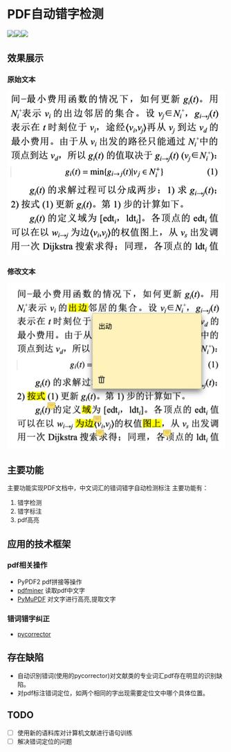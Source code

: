 # PDF自动错字检测
<img src="https://img.shields.io/badge/language-python-green.svg"/><img src="https://img.shields.io/github/last-commit/benzj/pdfcorrector.svg"/><img src="https://img.shields.io/github/repo-size/benzj/pdfcorrector.svg"/>

## 效果展示
### 原始文本
![原始的pdf文档](./docs/images/modify.png)
### 修改文本
![原始的pdf文档](./docs/images/org.png)
## 主要功能
主要功能实现PDF文档中，中文词汇的错词错字自动检测标注
主要功能有：
1. 错字检测
2. 错字标注
3. pdf高亮
## 应用的技术框架
### pdf相关操作
- PyPDF2 pdf拼接等操作
- [pdfminer](https://github.com/pdfminer/pdfminer.six) 读取pdf中文字
- [PyMuPDF](https://pymupdf.readthedocs.io/en/latest/) 对文字进行高亮,提取文字
### 错词错字纠正
- [pycorrector](https://github.com/shibing624/pycorrector)

## 存在缺陷
- 自动识别错词(使用的pycorrector)对文献类的专业词汇pdf存在明显的识别缺陷。
- 对pdf标注错词定位，如两个相同的字出现需要定位文中哪个具体位置。

## TODO
- [ ] 使用新的语料库对计算机文献进行语句训练
- [ ] 解决错词定位的问题
